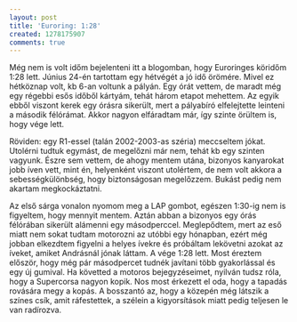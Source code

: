 ```yaml
---
layout: post
title: 'Euroring: 1:28'
created: 1278175907
comments: true
---
```

Még nem is volt időm bejelenteni itt a blogomban, hogy Euroringes köridőm 1:28 lett. Június 24-én tartottam egy hétvégét a jó idő örömére. Mivel ez hétköznap volt, kb 6-an voltunk a pályán. Egy órát vettem, de maradt még egy régebbi esős időből kártyám, tehát három etapot mehettem. Az egyik ebből viszont kerek egy órásra sikerült, mert a pályabíró elfelejtette leinteni a második félórámat. Akkor nagyon elfáradtam már, így szinte örültem is, hogy vége lett.

Röviden: egy R1-essel (talán 2002-2003-as széria) meccseltem jókat. Utolérni tudtuk egymást, de megelőzni már nem, tehát kb egy szinten vagyunk. Észre sem vettem, de ahogy mentem utána, bizonyos kanyarokat jobb íven vett, mint én, helyenként viszont utolértem, de nem volt akkora a sebességkülönbség, hogy biztonságosan megelőzzem. Bukást pedig nem akartam megkockáztatni.

Az első sárga vonalon nyomom meg a LAP gombot, egészen 1:30-ig nem is figyeltem, hogy mennyit mentem. Aztán abban a bizonyos egy órás félórában sikerült alámenni egy másodperccel. Meglepődtem, mert az eső miatt nem sokat tudtam motorozni az utóbbi egy hónapban, ezért még jobban elkezdtem figyelni a helyes ívekre és próbáltam lekövetni azokat az íveket, amiket Andrásnál jónak láttam. A vége 1:28 lett. Most éreztem először, hogy még pár másodpercet tudnék javítani több gyakorlással és egy új gumival. Ha követted a motoros bejegyzéseimet, nyilván tudsz róla, hogy a Supercorsa nagyon kopik. Nos most érkezett el oda, hogy a tapadás rovására megy a kopás. A bosszantó az, hogy a közepén még látszik a színes csík, amit ráfestettek, a szélein a kigyorsítások miatt pedig teljesen le van radírozva.
